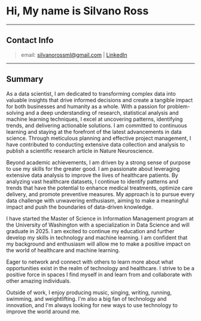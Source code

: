 # Hi, My name is Silvano Ross
---
## Contact Info
> email: silvanorossml@gmail.com | [LinkedIn](https://www.linkedin.com/in/silvano-ross-b6a15a93/) 
---
## Summary

As a data scientist, I am dedicated to transforming complex data into valuable insights that drive informed decisions and create a tangible impact for both businesses and humanity as a whole. With a passion for problem-solving and a deep understanding of research, statistical analysis and machine learning techniques, I excel at uncovering patterns, identifying trends, and delivering actionable solutions. I am committed to continuous learning and staying at the forefront of the latest advancements in data science. Through meticulous planning and effective project management, I have contributed to conducting extensive data collection and analysis to publish a scientific research article in Nature Neuroscience. 

Beyond academic achievements, I am driven by a strong sense of purpose to use my skills for the greater good. I am passionate about leveraging extensive data analysis to improve the lives of healthcare patients. By analyzing vast healthcare datasets, I continue to identify patterns and trends that have the potential to enhance medical treatments, optimize care delivery, and promote preventive measures. My approach is to pursue every data challenge with unwavering enthusiasm, aiming to make a meaningful impact and push the boundaries of data-driven knowledge.

I have started the Master of Science in Information Management program at the University of Washington with a specialization in Data Science and will graduate in 2025. I am excited to continue my education and further develop my skills in technology and machine learning. I am confident that my background and enthusiasm will allow me to make a positive impact on the world of healthcare and machine learning.

Eager to network and connect with others to learn more about what opportunities exist in the realm of technology and healthcare. I strive to be a positive force in spaces I find myself in and learn from and collaborate with other amazing individuals. 

Outside of work, I enjoy producing music, singing, writing, running, swimming, and weightlifting. I'm also a big fan of technology and innovation, and I'm always looking for new ways to use technology to improve the world around me.
